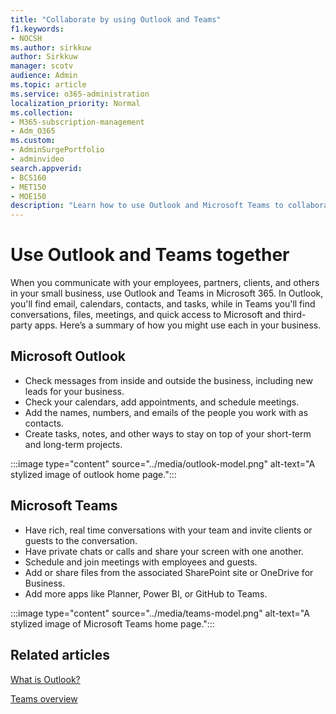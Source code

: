 ```yaml
---
title: "Collaborate by using Outlook and Teams"
f1.keywords:
- NOCSH
ms.author: sirkkuw
author: Sirkkuw
manager: scotv
audience: Admin
ms.topic: article
ms.service: o365-administration
localization_priority: Normal
ms.collection: 
- M365-subscription-management 
- Adm_O365
ms.custom: 
- AdminSurgePortfolio
- adminvideo
search.appverid:
- BCS160
- MET150
- MOE150
description: "Learn how to use Outlook and Microsoft Teams to collaborate."
---
```


# Use Outlook and Teams together

When you communicate with your employees, partners, clients, and others in your small business, use Outlook and Teams in Microsoft 365. In Outlook, you'll find email, calendars, contacts, and tasks, while in Teams you'll find conversations, files, meetings, and quick access to Microsoft and third-party apps. Here’s a summary of how you might use each in your business.

## Microsoft Outlook

- Check messages from inside and outside the business, including new leads for your business.
- Check your calendars, add appointments, and schedule meetings.
- Add the names, numbers, and emails of the people you work with as contacts.
- Create tasks, notes, and other ways to stay on top of your short-term and long-term projects.

:::image type="content" source="../media/outlook-model.png" alt-text="A stylized image of outlook home page.":::

## Microsoft Teams

- Have rich, real time conversations with your team and invite clients or guests to the conversation.
- Have private chats or calls and share your screen with one another.
- Schedule and join meetings with employees and guests.
- Add or share files from the associated SharePoint site or OneDrive for Business.
- Add more apps like Planner, Power BI, or GitHub to Teams.

:::image type="content" source="../media/teams-model.png" alt-text="A stylized image of Microsoft Teams home page."::: 

## Related articles

[What is Outlook?](https://support.microsoft.com/office10f1fa35-f33a-4cb7-838c-a7f3e6228b20)

[Teams overview](https://docs.microsoft.com/en-us/MicrosoftTeams/Teams-overview)